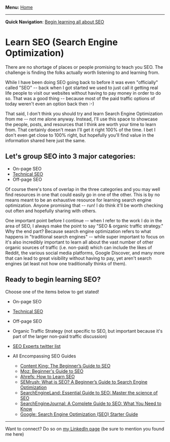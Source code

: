 <b>Menu:</b> <a href="/">Home</a>
<hr>
<strong>Quick Navigation</strong>: <a href="#learn-seo-tutorial">Begin learning all about SEO</a>

# Learn SEO (Search Engine Optimization)

There are no shortage of places or people promising to teach you SEO. The challenge is finding the folks actually worth listening to and learning from.

While I have been doing SEO going back to before it was even "officially" called "SEO" -- back when I got started we used to just call it getting real life people to visit
our websites without having to pay money in order to do so. That was a good thing -- because most of the paid traffic options of today weren't even an option back then :-)

That said, I don't think you should try and learn Search Engine Optimization from me -- not me alone anyway. Instead, I'll use this space to showcase the people, posts, 
and resources that I think are worth your time to learn from. That certainly doesn't mean I'll get it right 100% of the time. I bet I don't even get close to 100% right, but hopefully you'll find
value in the information shared here just the same.

## Let's group SEO into 3 major categories:

* On-page SEO
* <a href="technical-seo" title="Technical SEO">Technical SEO</a>
* Off-page SEO

Of course there's tons of overlap in the three categories and you may well find resources in one that could easily go in one of the other. This is by no means meant to
be an exhaustive resource for learning search engine optimization. Anyone promising that -- run! I do think it'll be worth checking out often and hopefully sharing with others.

One important point before I continue -- when I refer to the work I do in the area of SEO, I always make the point to say "SEO & organic traffic strategy." 
Why the end part? Because search engine optimization refers to what happens in "traditional search engines" -- while super important to focus on it's also incredibly 
important to learn all about the vast number of other organic sources of traffic (i.e. non-paid) which can include the likes of Reddit, the various social media platforms, Google Discover, and many more that can lead to great visibility without having to pay, yet aren't search engines (at least not how one traditionally thinks of them).

<h2 id="learn-seo-tutorial">Ready to begin learning SEO?</h2> 
Choose one of the items below to get stated!

* On-page SEO
* <a href="technical-seo" title="Learn Technical SEO">Technical SEO</a>
* Off-page SEO
* Organic Traffic Strategy (not specific to SEO, but important because it's part of the larger non-paid traffic discussion)

* <a href="https://twitter.com/i/lists/225581017">SEO Experts twitter list</a>

* All Encompassing SEO Guides
  - <a href="https://www.contentkingapp.com/academy/seo-guide/">Content King: The Beginner’s Guide to SEO</a>
  - <a href="https://moz.com/beginners-guide-to-seo">Moz: Beginner's Guide to SEO</a>
  - <a href="https://ahrefs.com/blog/learn-seo/">Ahrefs: How to Learn SEO</a>
  - <a href="https://www.semrush.com/blog/what-is-seo/">SEMrush: What is SEO? A Beginner’s Guide to Search Engine Optimization</a>
  - <a href="https://searchengineland.com/guide/seo">SearchEngineLand: Essential Guide to SEO: Master the science of SEO</a>
  - <a href="https://www.searchenginejournal.com/seo-guide/">SearchEngineJournal: A Complete Guide to SEO: What You Need to Know</a>
  - <a href="https://support.google.com/webmasters/answer/7451184?hl=en">Google: Search Engine Optimization (SEO) Starter Guide</a>
  

<hr>
Want to connect? Do so on <a href="https://www.linkedin.com/in/joshhinds">my LinkedIn page</a> (be sure to mention you found me here) 
